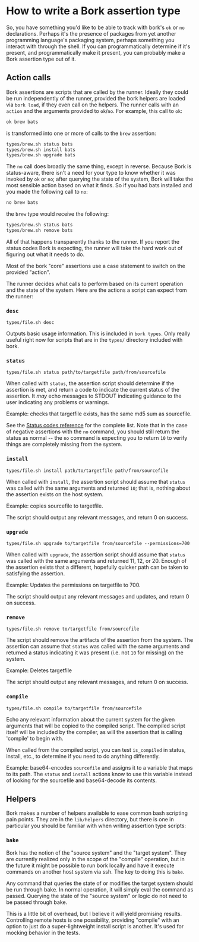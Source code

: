 # How to write a Bork assertion type

So, you have something you'd like to be able to track with bork's `ok` or `no` declarations. Perhaps it's the presence of packages from yet another programming language's packaging system, perhaps something you interact with through the shell. If you can programmatically determine if it's present, and programmatically make it present, you can probably make a Bork assertion type out of it.

## Action calls

Bork assertions are scripts that are called by the runner. Ideally they could be run independently of the runner, provided the bork helpers are loaded via `bork load`, if they even call on the helpers. The runner calls with an `action` and the arguments provided to `ok`/`no`. For example, this call to `ok`:

```bash
ok brew bats
```

is transformed into one or more of calls to the `brew` assertion:

```bash
types/brew.sh status bats
types/brew.sh install bats
types/brew.sh upgrade bats
```

The `no` call does broadly the same thing, except in reverse. Because Bork is status-aware, there isn't a need for your type to know whether it was invoked by `ok` or `no`; after querying the state of the system, Bork will take the most sensible action based on what it finds. So if you had bats installed and you made the following call to `no`:

```bash
no brew bats
```

the `brew` type would receive the following:

```bash
types/brew.sh status bats
types/brew.sh remove bats
```

All of that happens transparently thanks to the runner. If you report the status codes Bork is expecting, the runner will take the hard work out of figuring out what it needs to do.

Most of the bork "core" assertions use a case statement to switch on the provided "action".

The runner decides what calls to perform based on its current operation and the state of the system. Here are the actions a script can expect from the runner:

### `desc`

```
types/file.sh desc
```

Outputs basic usage information. This is included in `bork types`. Only really useful right now for scripts that are in the `types/` directory included with bork.

### `status`

```
types/file.sh status path/to/targetfile path/from/sourcefile
```

When called with `status`, the assertion script should determine if the assertion is met, and return a code to indicate the current status of the assertion. It _may_ echo messages to STDOUT indicating guidance to the user indicating any problems or warnings.

Example: checks that targetfile exists, has the same md5 sum as sourcefile.

See the [Status codes reference](./assertion_status_codes) for the complete list. Note that in the case of negative assertions with the `no` command, you should still return the status as normal -- the `no` command is expecting you to return `10` to verify things are completely missing from the system.

### `install`

```
types/file.sh install path/to/targetfile path/from/sourcefile
```

When called with `install`, the assertion script should assume that `status` was called with the same arguments and returned `10`; that is, nothing about the assertion exists on the host system.

Example: copies sourcefile to targetfile.

The script should output any relevant messages, and return 0 on success.

### `upgrade`

```
types/file.sh upgrade to/targetfile from/sourcefile --permissions=700
```

When called with `upgrade`, the assertion script should assume that `status` was called with the same arguments and returned 11, 12, or 20. Enough of the assertion exists that a different, hopefully quicker path can be taken to satisfying the assertion.

Example: Updates the permissions on targetfile to 700.

The script should output any relevant messages and updates, and return 0 on success.

### `remove`

```
types/file.sh remove to/targetfile from/sourcefile
```

The script should remove the artifacts of the assertion from the system. The assertion can assume that `status` was called with the same arguments and returned a status indicating it was present (i.e. not `10` for missing) on the system.

Example: Deletes targetfile

The script should output any relevant messages, and return 0 on success.

### `compile`

```
types/file.sh compile to/targetfile from/sourcefile
```

Echo any relevant information about the current system for the given arguments that will be copied to the compiled script. The compiled script itself will be included by the compiler, as will the assertion that is calling 'compile' to begin with.

When called from the compiled script, you can test `is_compiled` in status, install, etc., to determine if you need to do anything differently.

Example: base64-encodes `sourcefile` and assigns it to a variable that maps to its path. The `status` and `install` actions know to use this variable instead of looking for the sourcefile and base64-decode its contents.

## Helpers

Bork makes a number of helpers available to ease common bash scripting pain points. They are in the `lib/helpers` directory, but there is one in particular you should be familiar with when writing assertion type scripts:

### `bake`

Bork has the notion of the "source system" and the "target system". They are currently realized only in the scope of the "compile" operation, but in the future it might be possible to run bork locally and have it execute commands on another host system via ssh. The key to doing this is `bake`.

Any command that queries the state of or modifies the target system should be run through bake. In normal operation, it will simply eval the command as passed. Querying the state of the "source system" or logic do not need to be passed through bake.

This is a little bit of overhead, but I believe it will yield promising results. Controlling remote hosts is one possibility, providing "compile" with an option to just do a super-lightweight install script is another. It's used for mocking behavior in the tests.